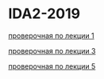 # IDA2-2019
[проверочная по лекции 1](https://goo.gl/forms/kh8UwwOEGrOZIigF2)

[проверочная по лекции 3](https://goo.gl/forms/TusCFYeZAAXNyyzr1)

[проверочная по лекции 5](https://goo.gl/forms/CcXomEPSfvXTJBdn1)
